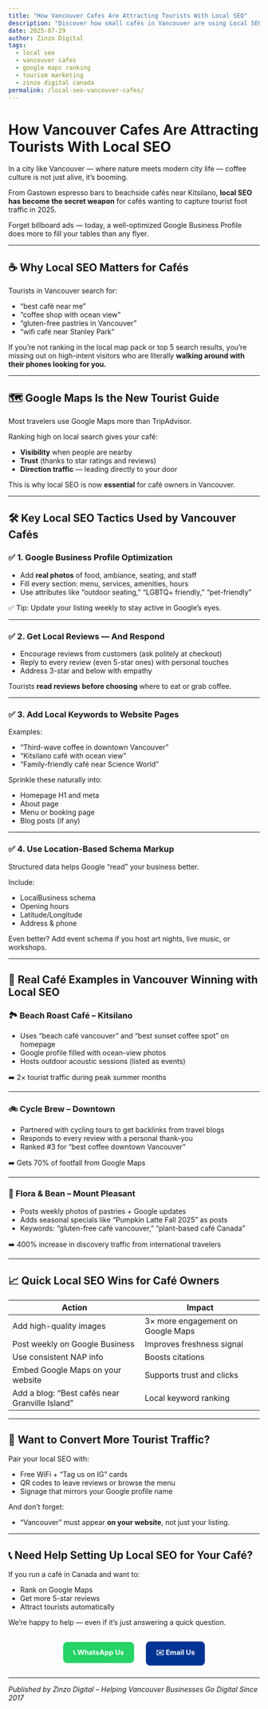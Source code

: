 ```yaml
---
title: "How Vancouver Cafes Are Attracting Tourists With Local SEO"
description: "Discover how small cafés in Vancouver are using Local SEO to show up in tourist searches, rank on Google Maps, and boost foot traffic in 2025."
date: 2025-07-29
author: Zinzo Digital
tags:
  - local seo
  - vancouver cafes
  - google maps ranking
  - tourism marketing
  - zinzo digital canada
permalink: /local-seo-vancouver-cafes/
---
```


# How Vancouver Cafes Are Attracting Tourists With Local SEO

In a city like Vancouver — where nature meets modern city life — coffee culture is not just alive, it’s booming.

From Gastown espresso bars to beachside cafés near Kitsilano, **local SEO has become the secret weapon** for cafés wanting to capture tourist foot traffic in 2025.

Forget billboard ads — today, a well-optimized Google Business Profile does more to fill your tables than any flyer.

---

## ☕ Why Local SEO Matters for Cafés

Tourists in Vancouver search for:
- “best café near me”
- “coffee shop with ocean view”
- “gluten-free pastries in Vancouver”
- “wifi café near Stanley Park”

If you’re not ranking in the local map pack or top 5 search results, you’re missing out on high-intent visitors who are literally **walking around with their phones looking for you.**

---

## 🗺️ Google Maps Is the New Tourist Guide

Most travelers use Google Maps more than TripAdvisor.

Ranking high on local search gives your café:
- **Visibility** when people are nearby
- **Trust** (thanks to star ratings and reviews)
- **Direction traffic** — leading directly to your door

This is why local SEO is now **essential** for café owners in Vancouver.

---

## 🛠️ Key Local SEO Tactics Used by Vancouver Cafés

### ✅ 1. Google Business Profile Optimization

- Add **real photos** of food, ambiance, seating, and staff  
- Fill every section: menu, services, amenities, hours  
- Use attributes like “outdoor seating,” “LGBTQ+ friendly,” “pet-friendly”

✅ Tip: Update your listing weekly to stay active in Google’s eyes.

---

### ✅ 2. Get Local Reviews — And Respond

- Encourage reviews from customers (ask politely at checkout)
- Reply to every review (even 5-star ones) with personal touches
- Address 3-star and below with empathy

Tourists **read reviews before choosing** where to eat or grab coffee.

---

### ✅ 3. Add Local Keywords to Website Pages

Examples:
- “Third-wave coffee in downtown Vancouver”
- “Kitsilano café with ocean view”
- “Family-friendly café near Science World”

Sprinkle these naturally into:
- Homepage H1 and meta
- About page
- Menu or booking page
- Blog posts (if any)

---

### ✅ 4. Use Location-Based Schema Markup

Structured data helps Google “read” your business better.

Include:
- LocalBusiness schema
- Opening hours
- Latitude/Longitude
- Address & phone

Even better? Add event schema if you host art nights, live music, or workshops.

---

## 📸 Real Café Examples in Vancouver Winning with Local SEO

### 🏞️ Beach Roast Café – Kitsilano

- Uses “beach café vancouver” and “best sunset coffee spot” on homepage
- Google profile filled with ocean-view photos
- Hosts outdoor acoustic sessions (listed as events)

➡️ 2× tourist traffic during peak summer months

---

### 🚲 Cycle Brew – Downtown

- Partnered with cycling tours to get backlinks from travel blogs
- Responds to every review with a personal thank-you
- Ranked #3 for “best coffee downtown Vancouver”

➡️ Gets 70% of footfall from Google Maps

---

### 🧁 Flora & Bean – Mount Pleasant

- Posts weekly photos of pastries + Google updates
- Adds seasonal specials like “Pumpkin Latte Fall 2025” as posts
- Keywords: “gluten-free café vancouver,” “plant-based café Canada”

➡️ 400% increase in discovery traffic from international travelers

---

## 📈 Quick Local SEO Wins for Café Owners

| Action | Impact |
|--------|--------|
| Add high-quality images | 3× more engagement on Google Maps |
| Post weekly on Google Business | Improves freshness signal |
| Use consistent NAP info | Boosts citations |
| Embed Google Maps on your website | Supports trust and clicks |
| Add a blog: “Best cafés near Granville Island” | Local keyword ranking |

---

## 🔄 Want to Convert More Tourist Traffic?

Pair your local SEO with:
- Free WiFi + “Tag us on IG” cards
- QR codes to leave reviews or browse the menu
- Signage that mirrors your Google profile name

And don’t forget:
- “Vancouver” must appear **on your website**, not just your listing.

---

## 📞 Need Help Setting Up Local SEO for Your Café?

If you run a café in Canada and want to:
- Rank on Google Maps
- Get more 5-star reviews
- Attract tourists automatically

We’re happy to help — even if it’s just answering a quick question.

<div style="text-align: center; margin-top: 20px;">
  <a href="https://wa.me/918148038211" style="background-color: #25D366; color: white; padding: 12px 20px; border-radius: 8px; text-decoration: none; font-weight: bold; display: inline-block; margin: 10px; animation: pulse 1.5s infinite;">📞 WhatsApp Us</a>
  <a href="mailto:services@zinzodigital.com" style="background-color: #003393; color: white; padding: 12px 20px; border-radius: 8px; text-decoration: none; font-weight: bold; display: inline-block; margin: 10px; animation: pulse 1.5s infinite;">✉️ Email Us</a>
</div>

<style>
@keyframes pulse {
  0% { transform: scale(1); }
  50% { transform: scale(1.05); }
  100% { transform: scale(1); }
}
</style>

---

*Published by Zinzo Digital – Helping Vancouver Businesses Go Digital Since 2017*
